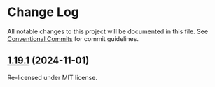 # Change Log

All notable changes to this project will be documented in this file.
See [Conventional Commits](https://conventionalcommits.org) for commit guidelines.

## [1.19.1](https://github.com/ExodusMovement/hydra/compare/@exodus/typeforce@1.19.0...@exodus/typeforce@1.19.1) (2024-11-01)

Re-licensed under MIT license.
